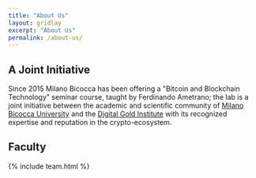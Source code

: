 ```yaml
---
title: "About Us"
layout: gridlay
excerpt: "About Us"
permalink: /about-us/
---
```


## A Joint Initiative

Since 2015 Milano Bicocca has been offering a
"Bitcoin and Blockchain Technology"
seminar course, taught by Ferdinando Ametrano;
the lab is a joint initiative between the
academic and scientific community of
[Milano Bicocca University](http://www.unimib.it) and the
[Digital Gold Institute](http://www.dgi.io) with its recognized
expertise and reputation in the crypto-ecosystem.

## Faculty

{% include team.html %}
